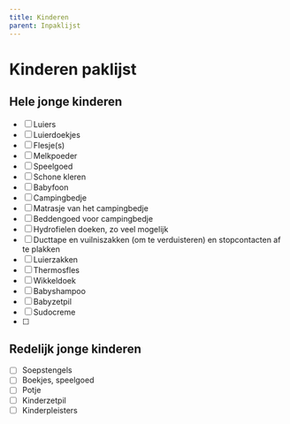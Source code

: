 ```yaml
---
title: Kinderen
parent: Inpaklijst
---
```


# Kinderen paklijst

## Hele jonge kinderen

- [ ] Luiers
- [ ] Luierdoekjes
- [ ] Flesje(s)
- [ ] Melkpoeder
- [ ] Speelgoed
- [ ] Schone kleren
- [ ] Babyfoon
- [ ] Campingbedje
- [ ] Matrasje van het campingbedje
- [ ] Beddengoed voor campingbedje
- [ ] Hydrofielen doeken, zo veel mogelijk
- [ ] Ducttape en vuilniszakken (om te verduisteren) en stopcontacten af te plakken
- [ ] Luierzakken
- [ ] Thermosfles
- [ ] Wikkeldoek
- [ ] Babyshampoo
- [ ] Babyzetpil
- [ ] Sudocreme
- [ ]

## Redelijk jonge kinderen

- [ ] Soepstengels
- [ ] Boekjes, speelgoed
- [ ] Potje
- [ ] Kinderzetpil
- [ ] Kinderpleisters
